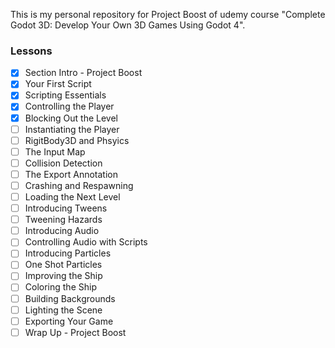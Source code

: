 This is my personal repository for Project Boost of udemy course 
"Complete Godot 3D: Develop Your Own 3D Games Using Godot 4".

### Lessons

- [x] Section Intro - Project Boost
- [x] Your First Script
- [x] Scripting Essentials
- [x] Controlling the Player
- [x] Blocking Out the Level
- [ ] Instantiating the Player
- [ ] RigitBody3D and Phsyics
- [ ] The Input Map
- [ ] Collision Detection
- [ ] The Export Annotation
- [ ] Crashing and Respawning
- [ ] Loading the Next Level
- [ ] Introducing Tweens
- [ ] Tweening Hazards
- [ ] Introducing Audio
- [ ] Controlling Audio with Scripts
- [ ] Introducing Particles
- [ ] One Shot Particles
- [ ] Improving the Ship
- [ ] Coloring the Ship
- [ ] Building Backgrounds
- [ ] Lighting the Scene
- [ ] Exporting Your Game
- [ ] Wrap Up - Project Boost
